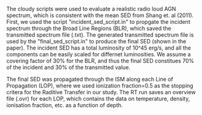 The cloudy scripts were used to evaluate a realistic radio loud AGN spectrum, which is consistent with the mean SED from Shang et. al (2011).
First, we used the script "incident_sed_script.in" to propgate the incident spectrum through the Broad Line Regions (BLR), which saved the transmitted spectrum file (.txt). The generated transmitted spectrum file is used by the "final_sed_script.in" to produce the final SED (shown in the paper).
The incident SED has a total luminosity of 10^45 erg/s, and all the components can be easily scaled for differnet luminosities. 
We assume a covering factor of 30% for the BLR, and thus the final SED constitues 70% of the incident and 30% of the transmitted value.

The final SED was propagated through the ISM along each Line of Propagation (LOP), where we used ionization fraction=0.5 as the stopping critera for the Raditive Transfer in our study. The RT run saves an overview file (.ovr) for each LOP, which contains the data on temperature, density, ionisation fraction, etc. as a function of depth.
